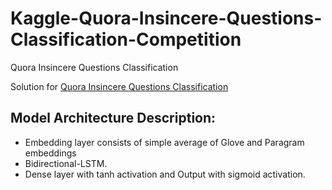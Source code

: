 # Kaggle-Quora-Insincere-Questions-Classification-Competition
Quora Insincere Questions Classification

Solution for [Quora Insincere Questions Classification](https://www.kaggle.com/c/quora-insincere-questions-classification)

## Model Architecture Description:

- Embedding layer consists of simple average of Glove and Paragram embeddings
- Bidirectional-LSTM.
- Dense layer with tanh activation and Output with sigmoid activation.
